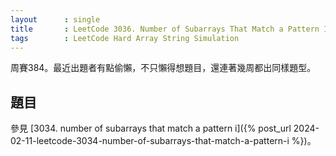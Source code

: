 ```yaml
---
layout      : single
title       : LeetCode 3036. Number of Subarrays That Match a Pattern II
tags        : LeetCode Hard Array String Simulation
---
```

周賽384。最近出題者有點偷懶，不只懶得想題目，還連著幾周都出同樣題型。  

## 題目

參見 [3034. number of subarrays that match a pattern i]({% post_url 2024-02-11-leetcode-3034-number-of-subarrays-that-match-a-pattern-i %})。  

